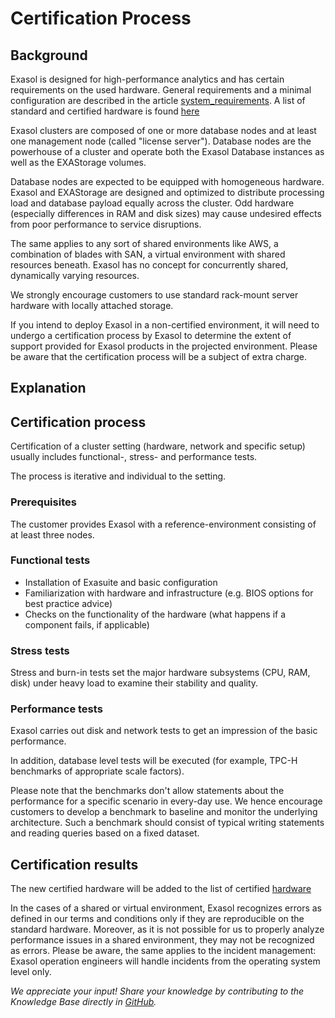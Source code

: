 # Certification Process 
## Background

Exasol is designed for high-performance analytics and has certain requirements on the used hardware. General requirements and a minimal configuration are described in the article [system_requirements](https://docs.exasol.com/administration/on-premise/installation/system_requirements.htm). A list of standard and certified hardware is found [here](https://community.exasol.com/t5/certified-hardware-list/tkb-p/certified_HW)

Exasol clusters are composed of one or more database nodes and at least one management node (called "license server"). Database nodes are the powerhouse of a cluster and operate both the Exasol Database instances as well as the EXAStorage volumes.

Database nodes are expected to be equipped with homogeneous hardware. Exasol and EXAStorage are designed and optimized to distribute processing load and database payload equally across the cluster. Odd hardware (especially differences in RAM and disk sizes) may cause undesired effects from poor performance to service disruptions.

The same applies to any sort of shared environments like AWS, a combination of blades with SAN, a virtual environment with shared resources beneath. Exasol has no concept for concurrently shared, dynamically varying resources.

We strongly encourage customers to use standard rack-mount server hardware with locally attached storage.

If you intend to deploy Exasol in a non-certified environment, it will need to undergo a certification process by Exasol to determine the extent of support provided for Exasol products in the projected environment. Please be aware that the certification process will be a subject of extra charge.

## Explanation

## Certification process

Certification of a cluster setting (hardware, network and specific setup) usually includes functional-, stress- and performance tests.

The process is iterative and individual to the setting.

### Prerequisites

The customer provides Exasol with a reference-environment consisting of at least three nodes.

### Functional tests

* Installation of Exasuite and basic configuration
* Familiarization with hardware and infrastructure (e.g. BIOS options for best practice advice)
* Checks on the functionality of the hardware (what happens if a component fails, if applicable)

### Stress tests

Stress and burn-in tests set the major hardware subsystems (CPU, RAM, disk) under heavy load to examine their stability and quality.

### Performance tests

Exasol carries out disk and network tests to get an impression of the basic performance.

In addition, database level tests will be executed (for example, TPC-H benchmarks of appropriate scale factors).

Please note that the benchmarks don't allow statements about the performance for a specific scenario in every-day use. We hence encourage customers to develop a benchmark to baseline and monitor the underlying architecture. Such a benchmark should consist of typical writing statements and reading queries based on a fixed dataset.

## Certification results

The new certified hardware will be added to the list of certified [hardware](https://community.exasol.com/t5/certified-hardware-list/tkb-p/certified_HW)

In the cases of a shared or virtual environment, Exasol recognizes errors as defined in our terms and conditions only if they are reproducible on the standard hardware. Moreover, as it is not possible for us to properly analyze performance issues in a shared environment, they may not be recognized as errors. Please be aware, the same applies to the incident management: Exasol operation engineers will handle incidents from the operating system level only.

*We appreciate your input! Share your knowledge by contributing to the Knowledge Base directly in [GitHub](https://github.com/exasol/public-knowledgebase).* 